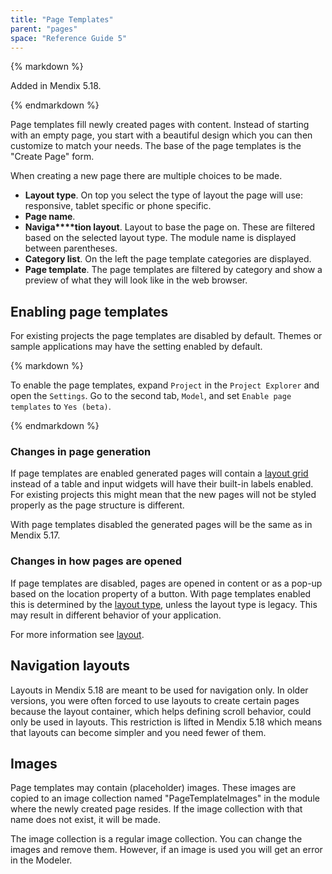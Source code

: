 ```yaml
---
title: "Page Templates"
parent: "pages"
space: "Reference Guide 5"
---
```



<div class="alert alert-info">{% markdown %}

Added in Mendix 5.18.

{% endmarkdown %}</div>

Page templates fill newly created pages with content. Instead of starting with an empty page, you start with a beautiful design which you can then customize to match your needs. The base of the page templates is the "Create Page" form.

When creating a new page there are multiple choices to be made.

*   **Layout type**. On top you select the type of layout the page will use: responsive, tablet specific or phone specific.
*   **Page name**.
*   **Naviga****tion layout**. Layout to base the page on. These are filtered based on the selected layout type. The module name is displayed between parentheses.
*   **Category list**. On the left the page template categories are displayed.
*   **Page template**. The page templates are filtered by category and show a preview of what they will look like in the web browser.

## Enabling page templates

For existing projects the page templates are disabled by default. Themes or sample applications may have the setting enabled by default.

<div class="alert alert-info">{% markdown %}

To enable the page templates, expand `Project` in the `Project Explorer` and open the `Settings`. Go to the second tab, `Model`, and set `Enable page templates` to `Yes (beta)`.

{% endmarkdown %}</div>

### Changes in page generation

If page templates are enabled generated pages will contain a [layout grid](/refguide5/layout-grid) instead of a table and input widgets will have their built-in labels enabled. For existing projects this might mean that the new pages will not be styled properly as the page structure is different.

With page templates disabled the generated pages will be the same as in Mendix 5.17.

### Changes in how pages are opened

If page templates are disabled, pages are opened in content or as a pop-up based on the location property of a button. With page templates enabled this is determined by the [layout type](/refguide5/layout), unless the layout type is legacy. This may result in different behavior of your application.

For more information see [layout](/refguide5/layout).

## Navigation layouts

Layouts in Mendix 5.18 are meant to be used for navigation only. In older versions, you were often forced to use layouts to create certain pages because the layout container, which helps defining scroll behavior, could only be used in layouts. This restriction is lifted in Mendix 5.18 which means that layouts can become simpler and you need fewer of them.

## Images

Page templates may contain (placeholder) images. These images are copied to an image collection named "PageTemplateImages" in the module where the newly created page resides. If the image collection with that name does not exist, it will be made.

The image collection is a regular image collection. You can change the images and remove them. However, if an image is used you will get an error in the Modeler.
